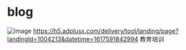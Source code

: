 # blog
![image](https://user-images.githubusercontent.com/81073261/114191147-ad753200-997e-11eb-9cbc-04b3fcf35489.png)
https://h5.adplusx.com/delivery/tool/landing/page?landingId=1004213&datetime=1617591842994
教育培训
